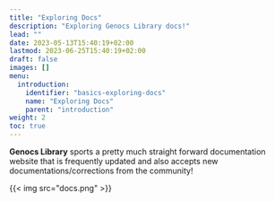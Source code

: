 ```yaml
---
title: "Exploring Docs"
description: "Exploring Genocs Library docs!"
lead: ""
date: 2023-05-13T15:40:19+02:00
lastmod: 2023-06-25T15:40:19+02:00
draft: false
images: []
menu:
  introduction:
    identifier: "basics-exploring-docs"
    name: "Exploring Docs"
    parent: "introduction"
weight: 2
toc: true
---
```


<b>Genocs Library</b> sports a pretty much straight forward documentation website that is frequently updated and also accepts new documentations/corrections from the community!

{{< img src="docs.png" >}}
